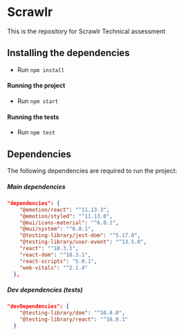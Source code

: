 # Scrawlr

This is the repository for Scrawlr Technical assessment

## Installing the dependencies

- Run `npm install`

#### Running the project

- Run `npm start`

#### Running the tests

- Run `npm test`

## Dependencies

The following dependencies are required to run the project:

##### Main dependencies

```json
"dependencies": {
    "@emotion/react": "^11.13.3",
    "@emotion/styled": "^11.13.0",
    "@mui/icons-material": "^6.0.1",
    "@mui/system": "^6.0.1",
    "@testing-library/jest-dom": "^5.17.0",
    "@testing-library/user-event": "^13.5.0",
    "react": "^18.3.1",
    "react-dom": "^18.3.1",
    "react-scripts": "5.0.1",
    "web-vitals": "^2.1.4"
  },
```

##### Dev dependencies (tests)

```json
"devDependencies": {
    "@testing-library/dom": "^10.4.0",
    "@testing-library/react": "^16.0.1"
  }
```
